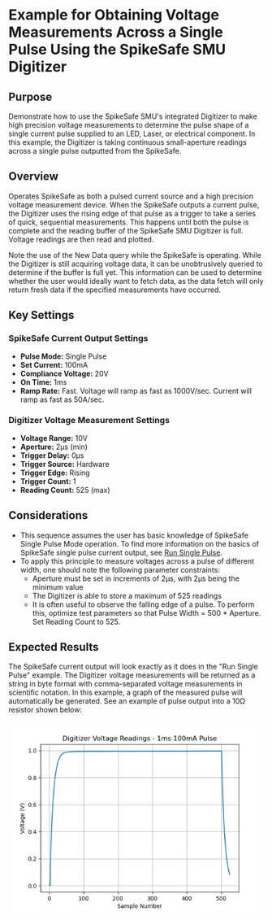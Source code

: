 # Example for Obtaining Voltage Measurements Across a Single Pulse Using the SpikeSafe SMU Digitizer

## Purpose
Demonstrate how to use the SpikeSafe SMU's integrated Digitizer to make high precision voltage measurements to determine the pulse shape of a single current pulse supplied to an LED, Laser, or electrical component. In this example, the Digitizer is taking continuous small-aperture readings across a single pulse outputted from the SpikeSafe.

## Overview 
Operates SpikeSafe as both a pulsed current source and a high precision voltage measurement device. When the SpikeSafe outputs a current pulse, the Digitizer uses the rising edge of that pulse as a trigger to take a series of quick, sequential measurements. This happens until both the pulse is complete and the reading buffer of the SpikeSafe SMU Digitizer is full.  Voltage readings are then read and plotted.

Note the use of the New Data query while the SpikeSafe is operating. While the Digitizer is still acquiring voltage data, it can be unobtrusively queried to determine if the buffer is full yet. This information can be used to determine whether the user would ideally want to fetch data, as the data fetch will only return fresh data if the specified measurements have occurred.

## Key Settings

### SpikeSafe Current Output Settings
- **Pulse Mode:** Single Pulse
- **Set Current:** 100mA
- **Compliance Voltage:** 20V
- **On Time:** 1ms
- **Ramp Rate:** Fast. Voltage will ramp as fast as 1000V/sec. Current will ramp as fast as 50A/sec.

### Digitizer Voltage Measurement Settings
- **Voltage Range:** 10V
- **Aperture:** 2µs (min)
- **Trigger Delay:** 0µs
- **Trigger Source:** Hardware
- **Trigger Edge:** Rising
- **Trigger Count:** 1
- **Reading Count:** 525 (max)

## Considerations
- This sequence assumes the user has basic knowledge of SpikeSafe Single Pulse Mode operation. To find more information on the basics of SpikeSafe single pulse current output, see [Run Single Pulse](../../run_spikesafe_operating_modes/run_single_pulse).
- To apply this principle to measure voltages across a pulse of different width, one should note the following parameter constraints:
    - Aperture must be set in increments of 2µs, with 2µs being the minimum value
    - The Digitizer is able to store a maximum of 525 readings
    - It is often useful to observe the falling edge of a pulse. To perform this, optimize test parameters so that Pulse Width = 500 * Aperture. Set Reading Count to 525.

## Expected Results
The SpikeSafe current output will look exactly as it does in the "Run Single Pulse" example. The Digitizer voltage measurements will be returned as a string in byte format with comma-separated voltage measurements in scientific notation. In this example, a graph of the measured pulse will automatically be generated. See an example of pulse output into a 10Ω resistor shown below:

![](single_pulse_digitizer_voltage.png)

